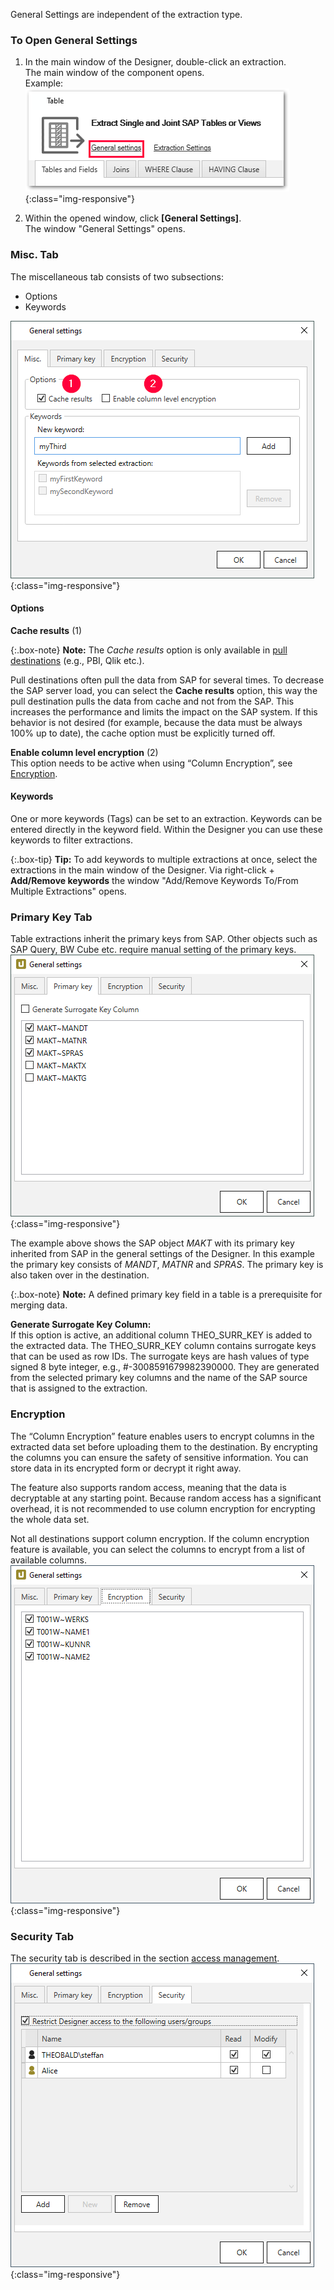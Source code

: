 General Settings are independent of the extraction type.

### To Open General Settings
1. In the main window of the Designer, double-click an extraction.<br>
The main window of the component opens.<br>
Example:
![General-Settings](/img/content/General-Settings_designer.png){:class="img-responsive"}

2. Within the opened window, click **[General Settings]**.<br>
The window "General Settings" opens.



### Misc. Tab
The miscellaneous tab consists of two subsections:
- Options
- Keywords

![General-Settings](/img/content/General-Settings.png){:class="img-responsive"}


#### Options
**Cache results** (1)

{:.box-note}
**Note:** The *Cache results* option is only available in [pull destinations](../destinations#pull-and-push-destinations) (e.g., PBI, Qlik etc.).

Pull destinations often pull the data from SAP for several times. To decrease the SAP server load, you can select the **Cache results** option, this way the pull destination pulls the data from cache and not from the SAP.
This increases the performance and limits the impact on the SAP system. If this behavior is not desired (for example, because the data must be always 100% up to date), the cache option must be explicitly turned off.

**Enable column level encryption** (2)<br>
This option needs to be active when using “Column Encryption”, see [Encryption](#encryption).

#### Keywords
One or more keywords (Tags) can be set to an extraction. 
Keywords can be entered directly in the keyword field.
Within the Designer you can use these keywords to filter extractions. 

{:.box-tip}
**Tip:** To add keywords to multiple extractions at once, select the extractions in the main window of the Designer.
Via right-click + **Add/Remove keywords** the window "Add/Remove Keywords To/From Multiple Extractions" opens.


### Primary Key Tab
Table extractions inherit the primary keys from SAP. Other objects such as SAP Query, BW Cube etc. require manual setting of the primary keys.  
![General-Settings-Primary-Key](/img/content/XU_table_Primary_key.png){:class="img-responsive"}

The example above shows the SAP object *MAKT* with its primary key inherited from SAP in the general settings of the Designer. In this example the primary key consists of *MANDT*, *MATNR* and *SPRAS*. The primary key is also taken over in the destination. 

{:.box-note}
**Note:** A defined primary key field in a table is a prerequisite for merging data. 

**Generate Surrogate Key Column:**<br>
If this option is active, an additional column THEO_SURR_KEY is added to the extracted data.
The THEO_SURR_KEY column contains surrogate keys that can be used as row IDs. 
The surrogate keys are hash values of type signed 8 byte integer, e.g., #-3008591679982390000.
They are generated from the selected primary key columns and the name of the SAP source that is assigned to the extraction.

<!---
{:.box-warning}
**Warning! Duplicates in large tables!**
When extracting more than 200 million rows, there is a chance of duplicates.
-->

### Encryption

The “Column Encryption” feature enables users to encrypt columns in the extracted data set before uploading them to the destination. 
By encrypting the columns you can ensure the safety of sensitive information. 
You can store data in its encrypted form or decrypt it right away.

The feature also supports random access, meaning that the data is decryptable at any starting point. 
Because random access has a significant overhead, it is not recommended to use column encryption for encrypting the whole data set.

Not all destinations support column encryption.
If the column encryption feature is available, you can select the columns to encrypt from a list of available columns. <br>
![Column-Encryption](/img/content/xu/xu-column-encryption-01.png){:class="img-responsive"}


### Security Tab
The security tab is described in the section [access management](../security/access-management).
![Extraction-Settings_](/img/content/XU_Extraction_Security3.png){:class="img-responsive"}
